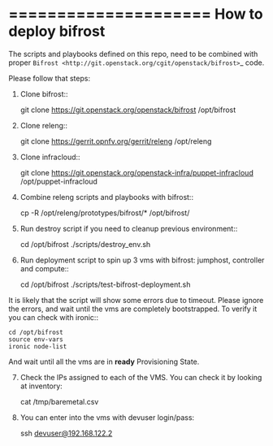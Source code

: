 =====================
How to deploy bifrost
=====================
The scripts and playbooks defined on this repo, need to be combined with proper `Bifrost <http://git.openstack.org/cgit/openstack/bifrost>`_ code.

Please follow that steps:

1. Clone bifrost::

    git clone https://git.openstack.org/openstack/bifrost /opt/bifrost

2. Clone releng::

    git clone https://gerrit.opnfv.org/gerrit/releng /opt/releng

3. Clone infracloud::

    git clone https://git.openstack.org/openstack-infra/puppet-infracloud /opt/puppet-infracloud

4. Combine releng scripts and playbooks with bifrost::

    cp -R /opt/releng/prototypes/bifrost/* /opt/bifrost/

5. Run destroy script if you need to cleanup previous environment::

    cd /opt/bifrost
    ./scripts/destroy_env.sh

6. Run deployment script to spin up 3 vms with bifrost: jumphost, controller and compute::

    cd /opt/bifrost
    ./scripts/test-bifrost-deployment.sh

It is likely that the script will show some errors due to timeout. Please ignore the errors, and wait until the vms are completely bootstrapped. To verify it you can check with ironic::

    cd /opt/bifrost
    source env-vars
    ironic node-list

And wait until all the vms are in **ready** Provisioning State.

7. Check the IPs assigned to each of the VMS. You can check it by looking at inventory:

    cat /tmp/baremetal.csv

8. You can enter into the vms with devuser login/pass:

    ssh devuser@192.168.122.2
